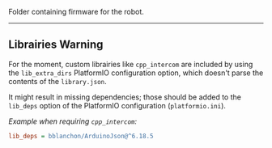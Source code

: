 Folder containing firmware for the robot.

-----
## Librairies Warning
For the moment, custom librairies like `cpp_intercom` are included by using the `lib_extra_dirs` PlatformIO configuration option, which doesn't parse the contents of the `library.json`.

It might result in missing dependencies; those should be added to the `lib_deps` option of the PlatformIO configuration (`platformio.ini`).

*Example when requiring `cpp_intercom`:*
```ini
lib_deps = bblanchon/ArduinoJson@^6.18.5
```
